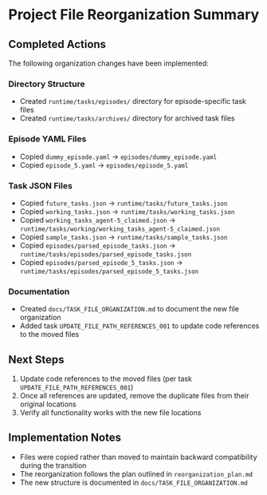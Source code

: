 # Project File Reorganization Summary

## Completed Actions

The following organization changes have been implemented:

### Directory Structure
- Created `runtime/tasks/episodes/` directory for episode-specific task files
- Created `runtime/tasks/archives/` directory for archived task files

### Episode YAML Files
- Copied `dummy_episode.yaml` → `episodes/dummy_episode.yaml`
- Copied `episode_5.yaml` → `episodes/episode_5.yaml`

### Task JSON Files
- Copied `future_tasks.json` → `runtime/tasks/future_tasks.json`
- Copied `working_tasks.json` → `runtime/tasks/working_tasks.json`
- Copied `working_tasks_agent-5_claimed.json` → `runtime/tasks/working/working_tasks_agent-5_claimed.json`
- Copied `sample_tasks.json` → `runtime/tasks/sample_tasks.json`
- Copied `episodes/parsed_episode_tasks.json` → `runtime/tasks/episodes/parsed_episode_tasks.json`
- Copied `episodes/parsed_episode_5_tasks.json` → `runtime/tasks/episodes/parsed_episode_5_tasks.json`

### Documentation
- Created `docs/TASK_FILE_ORGANIZATION.md` to document the new file organization
- Added task `UPDATE_FILE_PATH_REFERENCES_001` to update code references to the moved files

## Next Steps

1. Update code references to the moved files (per task `UPDATE_FILE_PATH_REFERENCES_001`)
2. Once all references are updated, remove the duplicate files from their original locations
3. Verify all functionality works with the new file locations

## Implementation Notes

- Files were copied rather than moved to maintain backward compatibility during the transition
- The reorganization follows the plan outlined in `reorganization_plan.md`
- The new structure is documented in `docs/TASK_FILE_ORGANIZATION.md` 